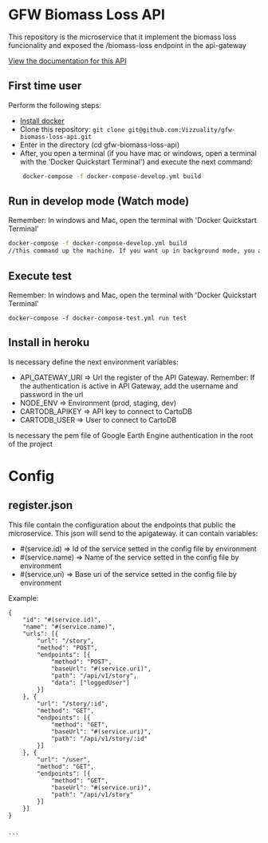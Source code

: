 # GFW Biomass Loss API

This repository is the microservice that it implement the biomass loss funcionality and exposed the /biomass-loss endpoint in the api-gateway

[View the documentation for this
API](http://gfw-api.github.io/swagger-ui/?url=https://raw.githubusercontent.com/gfw-api/gfw-biomass-loss-api/master/app/microservice/swagger.yml#/UMD)

## First time user
Perform the following steps:
* [Install docker](https://docs.docker.com/engine/installation/)
* Clone this repository: ```git clone git@github.com:Vizzuality/gfw-biomass-loss-api.git```
* Enter in the directory (cd gfw-biomass-loss-api)
* After, you open a terminal (if you have mac or windows, open a terminal with the 'Docker Quickstart Terminal') and execute the next command:

```bash
    docker-compose -f docker-compose-develop.yml build

```

## Run in develop mode (Watch mode)
Remember: In windows and Mac, open the terminal with 'Docker Quickstart Terminal'

```bash
docker-compose -f docker-compose-develop.yml build
//this command up the machine. If you want up in background mode, you add the -d option
```


## Execute test
Remember: In windows and Mac, open the terminal with 'Docker Quickstart Terminal'
```
docker-compose -f docker-compose-test.yml run test
```

## Install in heroku

Is necessary define the next environment variables:
* API_GATEWAY_URI => Url the register of the API Gateway. Remember: If the authentication is active in API Gateway, add the username and password in the url
* NODE_ENV => Environment (prod, staging, dev)
* CARTODB_APIKEY => API key to connect to CartoDB
* CARTODB_USER => User to connect to CartoDB

Is necessary the pem file of Google Earth Engine authentication in the root of the project



# Config

## register.json
This file contain the configuration about the endpoints that public the microservice. This json will send to the apigateway. it can contain variables:
* #(service.id) => Id of the service setted in the config file by environment
* #(service.name) => Name of the service setted in the config file by environment
* #(service.uri) => Base uri of the service setted in the config file by environment

Example:
````
{
    "id": "#(service.id)",
    "name": "#(service.name)",
    "urls": [{
        "url": "/story",
        "method": "POST",
        "endpoints": [{
            "method": "POST",
            "baseUrl": "#(service.uri)",
            "path": "/api/v1/story",
            "data": ["loggedUser"]
        }]
    }, {
        "url": "/story/:id",
        "method": "GET",
        "endpoints": [{
            "method": "GET",
            "baseUrl": "#(service.uri)",
            "path": "/api/v1/story/:id"
        }]
    }, {
        "url": "/user",
        "method": "GET",
        "endpoints": [{
            "method": "GET",
            "baseUrl": "#(service.uri)",
            "path": "/api/v1/story"
        }]
    }]
}


```
